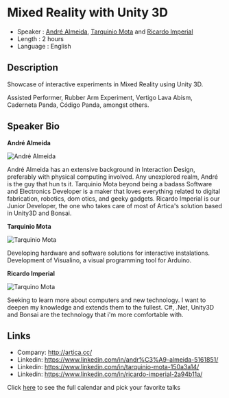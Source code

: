 Mixed Reality with Unity 3D
=================================

* Speaker   : [André Almeida](https://www.linkedin.com/in/andr%C3%A9-almeida-5161851/), [Tarquinio Mota](https://www.linkedin.com/in/tarquinio-mota-150a3a14/) and [Ricardo Imperial](https://www.linkedin.com/in/ricardo-imperial-2a94b11a/)
* Length    : 2 hours
* Language  : English

Description
-----------

Showcase of interactive experiments in Mixed Reality using Unity 3D.

Assisted Performer, Rubber Arm Experiment, Vertigo Lava Abism, Caderneta Panda, Código Panda, amongst others.

Speaker Bio
-----------

**André Almeida**

![André Almeida](https://raw.githubusercontent.com/PixelsCamp/talks/master/img/andre_almeida.jpg)

André Almeida has an extensive background in Interaction Design, preferably with physical computing involved. Any unexplored realm, André is the guy that hun
ts it. Tarquinio Mota beyond being a badass Software and Electronics Developer is a maker that loves everything related to digital fabrication, robotics, dom
otics, and geeky gadgets. Ricardo Imperial is our Junior Developer, the one who takes care of most of Artica's solution based in Unity3D and Bonsai.

**Tarquinio Mota**

![Tarquinio Mota](https://raw.githubusercontent.com/PixelsCamp/talks/master/img/tarquinio_mota.jpg)

Developing hardware and software solutions for interactive instalations. Development of Visualino, a visual programming tool for Arduino.

**Ricardo Imperial**

![Tarquino Mota](https://raw.githubusercontent.com/PixelsCamp/talks/master/img/ricardo_imperial.jpg)

Seeking to learn more about computers and new technology. I want to deepen my knowledge and extends them to the fullest. C#, .Net, Unity3D and Bonsai are the technology that i'm more comfortable with.

Links
-----

* Company: http://artica.cc/
* Linkedin: https://www.linkedin.com/in/andr%C3%A9-almeida-5161851/
* Linkedin: https://www.linkedin.com/in/tarquinio-mota-150a3a14/
* Linkedin: https://www.linkedin.com/in/ricardo-imperial-2a94b11a/

Click [here][1] to see the full calendar and pick your favorite talks

[1]: https://pixels.camp/schedule/
